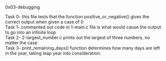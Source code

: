 0x03-debugging

Task 0-  this file tests that the function positive_or_negative() gives the correct output when given a case of 0\
Task 1- commented out code in 1-main.c file is what would cause the output to go into an infinite loop\
Task 2- 2-largest_number.c prints out the largest of three numbers, no matter the case.\
Task 3- print_remaining_days() function determines how many days are left in the year, taking leap year into consideration.
